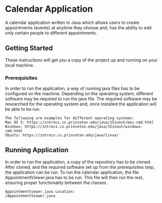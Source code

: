 # Calendar Application

A calendar application written in Java which allows users to create appointments (events) at anytime they choose and, has the ability to add only certain people to different appointments.

## Getting Started

These instructions will get you a copy of the project up and running on your local machine.

### Prerequisites

In order to run the application, a way of running java files has to be configured on the machine. Depending on the operating system, different software may be required to run the java file. The required software may be researched for the operating system and, once installed the application will be able to be run.

```
The following are examples for different operating systems:
Mac OS X: https://introcs.cs.princeton.edu/java/15inout/mac-cmd.html
Windows: https://introcs.cs.princeton.edu/java/15inout/windows-cmd.html
Ubuntu: https://introcs.cs.princeton.edu/java/linux/
```

## Running Application

In order to run the application, a copy of the repository has to be cloned. After cloned, and the required software set up from the prerequisites step, the application can be run. To run the calendar application, the file AppointmentViewer.java has to be run. This file will then run the rest, ensuring proper functionality between the classes. 
  
```
AppointmentViewer.java Location:
/AppointmentViewer.java
```